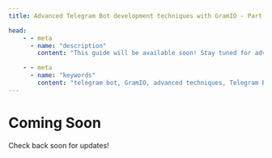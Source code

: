 ```yaml
---
title: Advanced Telegram Bot development techniques with GramIO - Part 4

head:
    - - meta
      - name: "description"
        content: "This guide will be available soon! Stay tuned for advanced techniques in developing Telegram bots with GramIO."

    - - meta
      - name: "keywords"
        content: "telegram bot, GramIO, advanced techniques, Telegram Bot API, bot development, asynchronous programming, error handling, middleware, GramIO plugins, webhook, databases, state management, production deployment, bot scaling"
---
```


# Coming Soon

Check back soon for updates!

